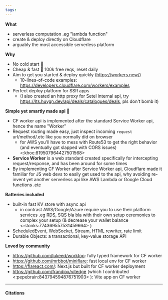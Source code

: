 ```yaml
---
tags: 
---
```

**What**
- serverless computation .eg "lambda function"
- create & deploy directly on Cloudflare
- arguably the most accessible serverless platform

**Why**
- No cold start 🚀
- Cheap & fast 💸 100k free reqs, reset daily
- Aim to get you started & deploy quickly (https://workers.new/)
    - 10-lines-of-code examples: https://developers.cloudflare.com/workers/examples
- Perfect deploy platform for SSR apps
    - (I also created an http proxy for Setel internal api, try https://lts.huygn.dev/api/deals/catalogues/deals, pls don't bomb it)

**Simple yet smartly made api** 🎯
- CF worker api is implemented after the standard Service Worker api, hence the name "Worker"
- Request routing made easy, just inspect incoming `request` url/method/.etc like you normally did on browser
    - for AWS you'll have to mess with Route53 to get the right behavior (and eventually got slapped with CORS issues) <:khoc:819507964427501568> 
- **Service Worker** is a web standard created specifically for intercepting request/response, and has been around for some times
- By implementing CF Worker after Service Worker api, Cloudflare made it familiar for JS web devs to easily get used to the api, why avoiding re-invent yet another serverless api like AWS Lambda or Google Cloud functions .etc

**Batteries included**
- built-in fast KV store with async api
    - in contrast AWS/Google/Azure require you to use their platform services .eg RDS, SQS bla bla with their own setup ceremonies to complex your setup (& decrease your wallet balance <:stonks:774369557531459664> )
- ScheduledEvent, WebSocket, Stream, HTML rewriter, rate limit
- Durable Objects: a transactional, key-value storage API

**Loved by community**
- https://github.com/lukeed/worktop: fully typed framework for CF worker
- https://github.com/mrbbot/miniflare: fast local env for CF worker
- https://flareact.com/: Next.js but built for CF worker deployment
- https://github.com/frandiox/vitedge (which I contributed <:pepebrain:843794594876751903> ): Vite app on CF worker

---

#### Citations